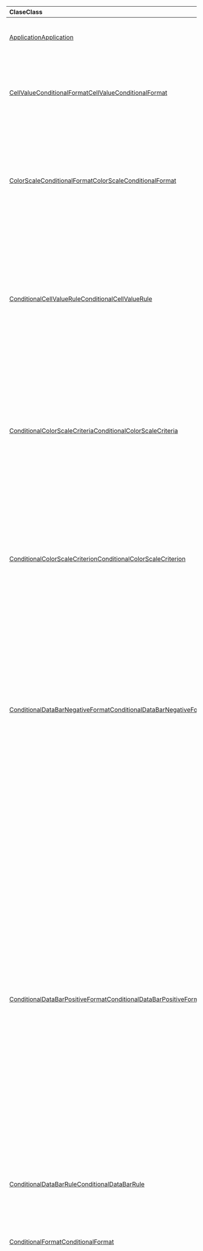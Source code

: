 | <span data-ttu-id="89bf1-101">Clase</span><span class="sxs-lookup"><span data-stu-id="89bf1-101">Class</span></span> | <span data-ttu-id="89bf1-102">Campos</span><span class="sxs-lookup"><span data-stu-id="89bf1-102">Fields</span></span> | <span data-ttu-id="89bf1-103">Descripción</span><span class="sxs-lookup"><span data-stu-id="89bf1-103">Description</span></span> |
|:---|:---|:---|
|[<span data-ttu-id="89bf1-104">Application</span><span class="sxs-lookup"><span data-stu-id="89bf1-104">Application</span></span>](/javascript/api/excel/excel.application)|[<span data-ttu-id="89bf1-105">suspendApiCalculationUntilNextSync()</span><span class="sxs-lookup"><span data-stu-id="89bf1-105">suspendApiCalculationUntilNextSync()</span></span>](/javascript/api/excel/excel.application#suspendapicalculationuntilnextsync--)|<span data-ttu-id="89bf1-106">Suspende el cálculo hasta que se `context.sync()` llame al siguiente.</span><span class="sxs-lookup"><span data-stu-id="89bf1-106">Suspends calculation until the next `context.sync()` is called.</span></span>|
|[<span data-ttu-id="89bf1-107">CellValueConditionalFormat</span><span class="sxs-lookup"><span data-stu-id="89bf1-107">CellValueConditionalFormat</span></span>](/javascript/api/excel/excel.cellvalueconditionalformat)|[<span data-ttu-id="89bf1-108">format</span><span class="sxs-lookup"><span data-stu-id="89bf1-108">format</span></span>](/javascript/api/excel/excel.cellvalueconditionalformat#format)|<span data-ttu-id="89bf1-109">Devuelve un objeto format, encapsulando la fuente de formatos condicionales, el relleno, los bordes y otras propiedades.</span><span class="sxs-lookup"><span data-stu-id="89bf1-109">Returns a format object, encapsulating the conditional formats font, fill, borders, and other properties.</span></span>|
||[<span data-ttu-id="89bf1-110">regla</span><span class="sxs-lookup"><span data-stu-id="89bf1-110">rule</span></span>](/javascript/api/excel/excel.cellvalueconditionalformat#rule)|<span data-ttu-id="89bf1-111">Especifica el objeto de regla en este formato condicional.</span><span class="sxs-lookup"><span data-stu-id="89bf1-111">Specifies the rule object on this conditional format.</span></span>|
|[<span data-ttu-id="89bf1-112">ColorScaleConditionalFormat</span><span class="sxs-lookup"><span data-stu-id="89bf1-112">ColorScaleConditionalFormat</span></span>](/javascript/api/excel/excel.colorscaleconditionalformat)|[<span data-ttu-id="89bf1-113">criteria</span><span class="sxs-lookup"><span data-stu-id="89bf1-113">criteria</span></span>](/javascript/api/excel/excel.colorscaleconditionalformat#criteria)|<span data-ttu-id="89bf1-114">Criterios de la escala de colores.</span><span class="sxs-lookup"><span data-stu-id="89bf1-114">The criteria of the color scale.</span></span>|
||[<span data-ttu-id="89bf1-115">threeColorScale</span><span class="sxs-lookup"><span data-stu-id="89bf1-115">threeColorScale</span></span>](/javascript/api/excel/excel.colorscaleconditionalformat#threecolorscale)|<span data-ttu-id="89bf1-116">Si `true` , la escala de color tendrá tres puntos (mínimo, punto medio, máximo), de lo contrario tendrá dos (mínimo, máximo).</span><span class="sxs-lookup"><span data-stu-id="89bf1-116">If `true`, the color scale will have three points (minimum, midpoint, maximum), otherwise it will have two (minimum, maximum).</span></span>|
|[<span data-ttu-id="89bf1-117">ConditionalCellValueRule</span><span class="sxs-lookup"><span data-stu-id="89bf1-117">ConditionalCellValueRule</span></span>](/javascript/api/excel/excel.conditionalcellvaluerule)|[<span data-ttu-id="89bf1-118">formula1</span><span class="sxs-lookup"><span data-stu-id="89bf1-118">formula1</span></span>](/javascript/api/excel/excel.conditionalcellvaluerule#formula1)|<span data-ttu-id="89bf1-119">La fórmula, si es necesario, en la que se va a evaluar la regla de formato condicional.</span><span class="sxs-lookup"><span data-stu-id="89bf1-119">The formula, if required, on which to evaluate the conditional format rule.</span></span>|
||[<span data-ttu-id="89bf1-120">formula2</span><span class="sxs-lookup"><span data-stu-id="89bf1-120">formula2</span></span>](/javascript/api/excel/excel.conditionalcellvaluerule#formula2)|<span data-ttu-id="89bf1-121">La fórmula, si es necesario, en la que se va a evaluar la regla de formato condicional.</span><span class="sxs-lookup"><span data-stu-id="89bf1-121">The formula, if required, on which to evaluate the conditional format rule.</span></span>|
||[<span data-ttu-id="89bf1-122">operator</span><span class="sxs-lookup"><span data-stu-id="89bf1-122">operator</span></span>](/javascript/api/excel/excel.conditionalcellvaluerule#operator)|<span data-ttu-id="89bf1-123">El operador del formato condicional del valor de celda.</span><span class="sxs-lookup"><span data-stu-id="89bf1-123">The operator of the cell value conditional format.</span></span>|
|[<span data-ttu-id="89bf1-124">ConditionalColorScaleCriteria</span><span class="sxs-lookup"><span data-stu-id="89bf1-124">ConditionalColorScaleCriteria</span></span>](/javascript/api/excel/excel.conditionalcolorscalecriteria)|[<span data-ttu-id="89bf1-125">maximum</span><span class="sxs-lookup"><span data-stu-id="89bf1-125">maximum</span></span>](/javascript/api/excel/excel.conditionalcolorscalecriteria#maximum)|<span data-ttu-id="89bf1-126">El punto máximo del criterio de escala de colores.</span><span class="sxs-lookup"><span data-stu-id="89bf1-126">The maximum point of the color scale criterion.</span></span>|
||[<span data-ttu-id="89bf1-127">punto medio</span><span class="sxs-lookup"><span data-stu-id="89bf1-127">midpoint</span></span>](/javascript/api/excel/excel.conditionalcolorscalecriteria#midpoint)|<span data-ttu-id="89bf1-128">El punto medio del criterio de escala de color, si la escala de color es una escala de 3 colores.</span><span class="sxs-lookup"><span data-stu-id="89bf1-128">The midpoint of the color scale criterion, if the color scale is a 3-color scale.</span></span>|
||[<span data-ttu-id="89bf1-129">minimum</span><span class="sxs-lookup"><span data-stu-id="89bf1-129">minimum</span></span>](/javascript/api/excel/excel.conditionalcolorscalecriteria#minimum)|<span data-ttu-id="89bf1-130">El punto mínimo del criterio de escala de colores.</span><span class="sxs-lookup"><span data-stu-id="89bf1-130">The minimum point of the color scale criterion.</span></span>|
|[<span data-ttu-id="89bf1-131">ConditionalColorScaleCriterion</span><span class="sxs-lookup"><span data-stu-id="89bf1-131">ConditionalColorScaleCriterion</span></span>](/javascript/api/excel/excel.conditionalcolorscalecriterion)|[<span data-ttu-id="89bf1-132">color</span><span class="sxs-lookup"><span data-stu-id="89bf1-132">color</span></span>](/javascript/api/excel/excel.conditionalcolorscalecriterion#color)|<span data-ttu-id="89bf1-133">Representación del código de color HTML del color de escala de color (por ejemplo, #FF0000 representa El rojo).</span><span class="sxs-lookup"><span data-stu-id="89bf1-133">HTML color code representation of the color scale color (e.g., #FF0000 represents Red).</span></span>|
||[<span data-ttu-id="89bf1-134">formula</span><span class="sxs-lookup"><span data-stu-id="89bf1-134">formula</span></span>](/javascript/api/excel/excel.conditionalcolorscalecriterion#formula)|<span data-ttu-id="89bf1-135">Un número, una fórmula o `null` (si `type` es `lowestValue` ).</span><span class="sxs-lookup"><span data-stu-id="89bf1-135">A number, a formula, or `null` (if `type` is `lowestValue`).</span></span>|
||[<span data-ttu-id="89bf1-136">type</span><span class="sxs-lookup"><span data-stu-id="89bf1-136">type</span></span>](/javascript/api/excel/excel.conditionalcolorscalecriterion#type)|<span data-ttu-id="89bf1-137">En qué debe basarse la fórmula condicional de criterio.</span><span class="sxs-lookup"><span data-stu-id="89bf1-137">What the criterion conditional formula should be based on.</span></span>|
|[<span data-ttu-id="89bf1-138">ConditionalDataBarNegativeFormat</span><span class="sxs-lookup"><span data-stu-id="89bf1-138">ConditionalDataBarNegativeFormat</span></span>](/javascript/api/excel/excel.conditionaldatabarnegativeformat)|[<span data-ttu-id="89bf1-139">borderColor</span><span class="sxs-lookup"><span data-stu-id="89bf1-139">borderColor</span></span>](/javascript/api/excel/excel.conditionaldatabarnegativeformat#bordercolor)|<span data-ttu-id="89bf1-140">Código de color HTML que representa el color de la línea de borde, con el formato #RRGGBB (por ejemplo, "FFA500") o como un color HTML con nombre (por ejemplo, "naranja").</span><span class="sxs-lookup"><span data-stu-id="89bf1-140">HTML color code representing the color of the border line, in the form #RRGGBB (e.g., "FFA500") or as a named HTML color (e.g., "orange").</span></span>|
||[<span data-ttu-id="89bf1-141">fillColor</span><span class="sxs-lookup"><span data-stu-id="89bf1-141">fillColor</span></span>](/javascript/api/excel/excel.conditionaldatabarnegativeformat#fillcolor)|<span data-ttu-id="89bf1-142">Código de color HTML que representa el color de relleno, con el formato #RRGGBB (por ejemplo, "FFA500") o como un color HTML con nombre (por ejemplo, "naranja").</span><span class="sxs-lookup"><span data-stu-id="89bf1-142">HTML color code representing the fill color, in the form #RRGGBB (e.g., "FFA500") or as a named HTML color (e.g., "orange").</span></span>|
||[<span data-ttu-id="89bf1-143">matchPositiveBorderColor</span><span class="sxs-lookup"><span data-stu-id="89bf1-143">matchPositiveBorderColor</span></span>](/javascript/api/excel/excel.conditionaldatabarnegativeformat#matchpositivebordercolor)|<span data-ttu-id="89bf1-144">Especifica si la barra de datos negativa tiene el mismo color de borde que la barra de datos positiva.</span><span class="sxs-lookup"><span data-stu-id="89bf1-144">Specifies if the negative data bar has the same border color as the positive data bar.</span></span>|
||[<span data-ttu-id="89bf1-145">matchPositiveFillColor</span><span class="sxs-lookup"><span data-stu-id="89bf1-145">matchPositiveFillColor</span></span>](/javascript/api/excel/excel.conditionaldatabarnegativeformat#matchpositivefillcolor)|<span data-ttu-id="89bf1-146">Especifica si la barra de datos negativa tiene el mismo color de relleno que la barra de datos positivo.</span><span class="sxs-lookup"><span data-stu-id="89bf1-146">Specifies if the negative data bar has the same fill color as the positive data bar.</span></span>|
|[<span data-ttu-id="89bf1-147">ConditionalDataBarPositiveFormat</span><span class="sxs-lookup"><span data-stu-id="89bf1-147">ConditionalDataBarPositiveFormat</span></span>](/javascript/api/excel/excel.conditionaldatabarpositiveformat)|[<span data-ttu-id="89bf1-148">borderColor</span><span class="sxs-lookup"><span data-stu-id="89bf1-148">borderColor</span></span>](/javascript/api/excel/excel.conditionaldatabarpositiveformat#bordercolor)|<span data-ttu-id="89bf1-149">Código de color HTML que representa el color de la línea de borde, con el formato #RRGGBB (por ejemplo, "FFA500") o como un color HTML con nombre (por ejemplo, "naranja").</span><span class="sxs-lookup"><span data-stu-id="89bf1-149">HTML color code representing the color of the border line, in the form #RRGGBB (e.g., "FFA500") or as a named HTML color (e.g., "orange").</span></span>|
||[<span data-ttu-id="89bf1-150">fillColor</span><span class="sxs-lookup"><span data-stu-id="89bf1-150">fillColor</span></span>](/javascript/api/excel/excel.conditionaldatabarpositiveformat#fillcolor)|<span data-ttu-id="89bf1-151">Código de color HTML que representa el color de relleno, con el formato #RRGGBB (por ejemplo, "FFA500") o como un color HTML con nombre (por ejemplo, "naranja").</span><span class="sxs-lookup"><span data-stu-id="89bf1-151">HTML color code representing the fill color, in the form #RRGGBB (e.g., "FFA500") or as a named HTML color (e.g., "orange").</span></span>|
||[<span data-ttu-id="89bf1-152">gradientFill</span><span class="sxs-lookup"><span data-stu-id="89bf1-152">gradientFill</span></span>](/javascript/api/excel/excel.conditionaldatabarpositiveformat#gradientfill)|<span data-ttu-id="89bf1-153">Especifica si la barra de datos tiene un degradado.</span><span class="sxs-lookup"><span data-stu-id="89bf1-153">Specifies if the data bar has a gradient.</span></span>|
|[<span data-ttu-id="89bf1-154">ConditionalDataBarRule</span><span class="sxs-lookup"><span data-stu-id="89bf1-154">ConditionalDataBarRule</span></span>](/javascript/api/excel/excel.conditionaldatabarrule)|[<span data-ttu-id="89bf1-155">formula</span><span class="sxs-lookup"><span data-stu-id="89bf1-155">formula</span></span>](/javascript/api/excel/excel.conditionaldatabarrule#formula)|<span data-ttu-id="89bf1-156">La fórmula, si es necesario, en la que se debe evaluar la regla de barra de datos.</span><span class="sxs-lookup"><span data-stu-id="89bf1-156">The formula, if required, on which to evaluate the data bar rule.</span></span>|
||[<span data-ttu-id="89bf1-157">type</span><span class="sxs-lookup"><span data-stu-id="89bf1-157">type</span></span>](/javascript/api/excel/excel.conditionaldatabarrule#type)|<span data-ttu-id="89bf1-158">Tipo de regla para la barra de datos.</span><span class="sxs-lookup"><span data-stu-id="89bf1-158">The type of rule for the data bar.</span></span>|
|[<span data-ttu-id="89bf1-159">ConditionalFormat</span><span class="sxs-lookup"><span data-stu-id="89bf1-159">ConditionalFormat</span></span>](/javascript/api/excel/excel.conditionalformat)|[<span data-ttu-id="89bf1-160">delete()</span><span class="sxs-lookup"><span data-stu-id="89bf1-160">delete()</span></span>](/javascript/api/excel/excel.conditionalformat#delete--)|<span data-ttu-id="89bf1-161">Elimina este formato condicional.</span><span class="sxs-lookup"><span data-stu-id="89bf1-161">Deletes this conditional format.</span></span>|
||[<span data-ttu-id="89bf1-162">getRange()</span><span class="sxs-lookup"><span data-stu-id="89bf1-162">getRange()</span></span>](/javascript/api/excel/excel.conditionalformat#getrange--)|<span data-ttu-id="89bf1-163">Devuelve el intervalo en el que se aplica el formato condicional.</span><span class="sxs-lookup"><span data-stu-id="89bf1-163">Returns the range the conditonal format is applied to.</span></span>|
||[<span data-ttu-id="89bf1-164">getRangeOrNullObject()</span><span class="sxs-lookup"><span data-stu-id="89bf1-164">getRangeOrNullObject()</span></span>](/javascript/api/excel/excel.conditionalformat#getrangeornullobject--)|<span data-ttu-id="89bf1-165">Devuelve el intervalo al que se aplica el formato conditonal.</span><span class="sxs-lookup"><span data-stu-id="89bf1-165">Returns the range to which the conditonal format is applied.</span></span>|
||[<span data-ttu-id="89bf1-166">prioridad</span><span class="sxs-lookup"><span data-stu-id="89bf1-166">priority</span></span>](/javascript/api/excel/excel.conditionalformat#priority)|<span data-ttu-id="89bf1-167">La prioridad (o índice) de la colección de formato condicional en la que existe actualmente este formato condicional.</span><span class="sxs-lookup"><span data-stu-id="89bf1-167">The priority (or index) within the conditional format collection that this conditional format currently exists in.</span></span>|
||[<span data-ttu-id="89bf1-168">cellValue</span><span class="sxs-lookup"><span data-stu-id="89bf1-168">cellValue</span></span>](/javascript/api/excel/excel.conditionalformat#cellvalue)|<span data-ttu-id="89bf1-169">Devuelve las propiedades del formato condicional del valor de celda si el formato condicional actual es un `CellValue` tipo.</span><span class="sxs-lookup"><span data-stu-id="89bf1-169">Returns the cell value conditional format properties if the current conditional format is a `CellValue` type.</span></span>|
||[<span data-ttu-id="89bf1-170">cellValueOrNullObject</span><span class="sxs-lookup"><span data-stu-id="89bf1-170">cellValueOrNullObject</span></span>](/javascript/api/excel/excel.conditionalformat#cellvalueornullobject)|<span data-ttu-id="89bf1-171">Devuelve las propiedades del formato condicional del valor de celda si el formato condicional actual es un `CellValue` tipo.</span><span class="sxs-lookup"><span data-stu-id="89bf1-171">Returns the cell value conditional format properties if the current conditional format is a `CellValue` type.</span></span>|
||[<span data-ttu-id="89bf1-172">colorScale</span><span class="sxs-lookup"><span data-stu-id="89bf1-172">colorScale</span></span>](/javascript/api/excel/excel.conditionalformat#colorscale)|<span data-ttu-id="89bf1-173">Devuelve las propiedades del formato condicional de escala de color si el formato condicional actual es un `ColorScale` tipo.</span><span class="sxs-lookup"><span data-stu-id="89bf1-173">Returns the color scale conditional format properties if the current conditional format is a `ColorScale` type.</span></span>|
||[<span data-ttu-id="89bf1-174">colorScaleOrNullObject</span><span class="sxs-lookup"><span data-stu-id="89bf1-174">colorScaleOrNullObject</span></span>](/javascript/api/excel/excel.conditionalformat#colorscaleornullobject)|<span data-ttu-id="89bf1-175">Devuelve las propiedades del formato condicional de escala de color si el formato condicional actual es un `ColorScale` tipo.</span><span class="sxs-lookup"><span data-stu-id="89bf1-175">Returns the color scale conditional format properties if the current conditional format is a `ColorScale` type.</span></span>|
||[<span data-ttu-id="89bf1-176">personalizado</span><span class="sxs-lookup"><span data-stu-id="89bf1-176">custom</span></span>](/javascript/api/excel/excel.conditionalformat#custom)|<span data-ttu-id="89bf1-177">Devuelve las propiedades de formato condicional personalizado si el formato condicional actual es un tipo personalizado.</span><span class="sxs-lookup"><span data-stu-id="89bf1-177">Returns the custom conditional format properties if the current conditional format is a custom type.</span></span>|
||[<span data-ttu-id="89bf1-178">customOrNullObject</span><span class="sxs-lookup"><span data-stu-id="89bf1-178">customOrNullObject</span></span>](/javascript/api/excel/excel.conditionalformat#customornullobject)|<span data-ttu-id="89bf1-179">Devuelve las propiedades de formato condicional personalizado si el formato condicional actual es un tipo personalizado.</span><span class="sxs-lookup"><span data-stu-id="89bf1-179">Returns the custom conditional format properties if the current conditional format is a custom type.</span></span>|
||[<span data-ttu-id="89bf1-180">dataBar</span><span class="sxs-lookup"><span data-stu-id="89bf1-180">dataBar</span></span>](/javascript/api/excel/excel.conditionalformat#databar)|<span data-ttu-id="89bf1-181">Devuelve las propiedades de la barra de datos si el formato condicional actual es una barra de datos.</span><span class="sxs-lookup"><span data-stu-id="89bf1-181">Returns the data bar properties if the current conditional format is a data bar.</span></span>|
||[<span data-ttu-id="89bf1-182">dataBarOrNullObject</span><span class="sxs-lookup"><span data-stu-id="89bf1-182">dataBarOrNullObject</span></span>](/javascript/api/excel/excel.conditionalformat#databarornullobject)|<span data-ttu-id="89bf1-183">Devuelve las propiedades de la barra de datos si el formato condicional actual es una barra de datos.</span><span class="sxs-lookup"><span data-stu-id="89bf1-183">Returns the data bar properties if the current conditional format is a data bar.</span></span>|
||[<span data-ttu-id="89bf1-184">iconSet</span><span class="sxs-lookup"><span data-stu-id="89bf1-184">iconSet</span></span>](/javascript/api/excel/excel.conditionalformat#iconset)|<span data-ttu-id="89bf1-185">Devuelve las propiedades del formato condicional establecido por el icono si el formato condicional actual es un `IconSet` tipo.</span><span class="sxs-lookup"><span data-stu-id="89bf1-185">Returns the icon set conditional format properties if the current conditional format is an `IconSet` type.</span></span>|
||[<span data-ttu-id="89bf1-186">iconSetOrNullObject</span><span class="sxs-lookup"><span data-stu-id="89bf1-186">iconSetOrNullObject</span></span>](/javascript/api/excel/excel.conditionalformat#iconsetornullobject)|<span data-ttu-id="89bf1-187">Devuelve las propiedades del formato condicional establecido por el icono si el formato condicional actual es un `IconSet` tipo.</span><span class="sxs-lookup"><span data-stu-id="89bf1-187">Returns the icon set conditional format properties if the current conditional format is an `IconSet` type.</span></span>|
||[<span data-ttu-id="89bf1-188">id</span><span class="sxs-lookup"><span data-stu-id="89bf1-188">id</span></span>](/javascript/api/excel/excel.conditionalformat#id)|<span data-ttu-id="89bf1-189">La prioridad del formato condicional en el archivo `ConditionalFormatCollection` .</span><span class="sxs-lookup"><span data-stu-id="89bf1-189">The priority of the conditional format in the current `ConditionalFormatCollection`.</span></span>|
||[<span data-ttu-id="89bf1-190">preset</span><span class="sxs-lookup"><span data-stu-id="89bf1-190">preset</span></span>](/javascript/api/excel/excel.conditionalformat#preset)|<span data-ttu-id="89bf1-191">Devuelve el formato condicional de criterios preestablecidos.</span><span class="sxs-lookup"><span data-stu-id="89bf1-191">Returns the preset criteria conditional format.</span></span>|
||[<span data-ttu-id="89bf1-192">presetOrNullObject</span><span class="sxs-lookup"><span data-stu-id="89bf1-192">presetOrNullObject</span></span>](/javascript/api/excel/excel.conditionalformat#presetornullobject)|<span data-ttu-id="89bf1-193">Devuelve el formato condicional de criterios preestablecidos.</span><span class="sxs-lookup"><span data-stu-id="89bf1-193">Returns the preset criteria conditional format.</span></span>|
||[<span data-ttu-id="89bf1-194">textComparison</span><span class="sxs-lookup"><span data-stu-id="89bf1-194">textComparison</span></span>](/javascript/api/excel/excel.conditionalformat#textcomparison)|<span data-ttu-id="89bf1-195">Devuelve las propiedades del formato condicional de texto específico si el formato condicional actual es un tipo de texto.</span><span class="sxs-lookup"><span data-stu-id="89bf1-195">Returns the specific text conditional format properties if the current conditional format is a text type.</span></span>|
||[<span data-ttu-id="89bf1-196">textComparisonOrNullObject</span><span class="sxs-lookup"><span data-stu-id="89bf1-196">textComparisonOrNullObject</span></span>](/javascript/api/excel/excel.conditionalformat#textcomparisonornullobject)|<span data-ttu-id="89bf1-197">Devuelve las propiedades del formato condicional de texto específico si el formato condicional actual es un tipo de texto.</span><span class="sxs-lookup"><span data-stu-id="89bf1-197">Returns the specific text conditional format properties if the current conditional format is a text type.</span></span>|
||[<span data-ttu-id="89bf1-198">topBottom</span><span class="sxs-lookup"><span data-stu-id="89bf1-198">topBottom</span></span>](/javascript/api/excel/excel.conditionalformat#topbottom)|<span data-ttu-id="89bf1-199">Devuelve las propiedades del formato condicional superior/inferior si el formato condicional actual es un `TopBottom` tipo.</span><span class="sxs-lookup"><span data-stu-id="89bf1-199">Returns the top/bottom conditional format properties if the current conditional format is a `TopBottom` type.</span></span>|
||[<span data-ttu-id="89bf1-200">topBottomOrNullObject</span><span class="sxs-lookup"><span data-stu-id="89bf1-200">topBottomOrNullObject</span></span>](/javascript/api/excel/excel.conditionalformat#topbottomornullobject)|<span data-ttu-id="89bf1-201">Devuelve las propiedades del formato condicional superior/inferior si el formato condicional actual es un `TopBottom` tipo.</span><span class="sxs-lookup"><span data-stu-id="89bf1-201">Returns the top/bottom conditional format properties if the current conditional format is a `TopBottom` type.</span></span>|
||[<span data-ttu-id="89bf1-202">type</span><span class="sxs-lookup"><span data-stu-id="89bf1-202">type</span></span>](/javascript/api/excel/excel.conditionalformat#type)|<span data-ttu-id="89bf1-203">Un tipo de formato condicional.</span><span class="sxs-lookup"><span data-stu-id="89bf1-203">A type of conditional format.</span></span>|
||[<span data-ttu-id="89bf1-204">stopIfTrue</span><span class="sxs-lookup"><span data-stu-id="89bf1-204">stopIfTrue</span></span>](/javascript/api/excel/excel.conditionalformat#stopiftrue)|<span data-ttu-id="89bf1-205">Si se cumplen las condiciones de este formato condicional, los formatos de menor prioridad no surtirán efecto en esa celda.</span><span class="sxs-lookup"><span data-stu-id="89bf1-205">If the conditions of this conditional format are met, no lower-priority formats shall take effect on that cell.</span></span>|
|[<span data-ttu-id="89bf1-206">ConditionalFormatCollection</span><span class="sxs-lookup"><span data-stu-id="89bf1-206">ConditionalFormatCollection</span></span>](/javascript/api/excel/excel.conditionalformatcollection)|[<span data-ttu-id="89bf1-207">add(type: Excel.ConditionalFormatType)</span><span class="sxs-lookup"><span data-stu-id="89bf1-207">add(type: Excel.ConditionalFormatType)</span></span>](/javascript/api/excel/excel.conditionalformatcollection#add-type-)|<span data-ttu-id="89bf1-208">Agrega un nuevo formato condicional a la colección con la prioridad primera o superior.</span><span class="sxs-lookup"><span data-stu-id="89bf1-208">Adds a new conditional format to the collection at the first/top priority.</span></span>|
||[<span data-ttu-id="89bf1-209">clearAll()</span><span class="sxs-lookup"><span data-stu-id="89bf1-209">clearAll()</span></span>](/javascript/api/excel/excel.conditionalformatcollection#clearall--)|<span data-ttu-id="89bf1-210">Borra todos los formatos condicionales activos en el intervalo actual especificado.</span><span class="sxs-lookup"><span data-stu-id="89bf1-210">Clears all conditional formats active on the current specified range.</span></span>|
||[<span data-ttu-id="89bf1-211">getCount()</span><span class="sxs-lookup"><span data-stu-id="89bf1-211">getCount()</span></span>](/javascript/api/excel/excel.conditionalformatcollection#getcount--)|<span data-ttu-id="89bf1-212">Devuelve el número de formatos condicionales del libro.</span><span class="sxs-lookup"><span data-stu-id="89bf1-212">Returns the number of conditional formats in the workbook.</span></span>|
||[<span data-ttu-id="89bf1-213">getItem(id: string)</span><span class="sxs-lookup"><span data-stu-id="89bf1-213">getItem(id: string)</span></span>](/javascript/api/excel/excel.conditionalformatcollection#getitem-id-)|<span data-ttu-id="89bf1-214">Devuelve un formato condicional para el identificador especificado.</span><span class="sxs-lookup"><span data-stu-id="89bf1-214">Returns a conditional format for the given ID.</span></span>|
||[<span data-ttu-id="89bf1-215">getItemAt(index: number)</span><span class="sxs-lookup"><span data-stu-id="89bf1-215">getItemAt(index: number)</span></span>](/javascript/api/excel/excel.conditionalformatcollection#getitemat-index-)|<span data-ttu-id="89bf1-216">Devuelve un formato condicional en el índice especificado.</span><span class="sxs-lookup"><span data-stu-id="89bf1-216">Returns a conditional format at the given index.</span></span>|
||[<span data-ttu-id="89bf1-217">items</span><span class="sxs-lookup"><span data-stu-id="89bf1-217">items</span></span>](/javascript/api/excel/excel.conditionalformatcollection#items)|<span data-ttu-id="89bf1-218">Obtiene los elementos secundarios cargados en esta colección.</span><span class="sxs-lookup"><span data-stu-id="89bf1-218">Gets the loaded child items in this collection.</span></span>|
|[<span data-ttu-id="89bf1-219">ConditionalFormatRule</span><span class="sxs-lookup"><span data-stu-id="89bf1-219">ConditionalFormatRule</span></span>](/javascript/api/excel/excel.conditionalformatrule)|[<span data-ttu-id="89bf1-220">formula</span><span class="sxs-lookup"><span data-stu-id="89bf1-220">formula</span></span>](/javascript/api/excel/excel.conditionalformatrule#formula)|<span data-ttu-id="89bf1-221">La fórmula, si es necesario, en la que se va a evaluar la regla de formato condicional.</span><span class="sxs-lookup"><span data-stu-id="89bf1-221">The formula, if required, on which to evaluate the conditional format rule.</span></span>|
||[<span data-ttu-id="89bf1-222">formulaLocal</span><span class="sxs-lookup"><span data-stu-id="89bf1-222">formulaLocal</span></span>](/javascript/api/excel/excel.conditionalformatrule#formulalocal)|<span data-ttu-id="89bf1-223">La fórmula, si es necesario, en la que se va a evaluar la regla de formato condicional en el idioma del usuario.</span><span class="sxs-lookup"><span data-stu-id="89bf1-223">The formula, if required, on which to evaluate the conditional format rule in the user's language.</span></span>|
||[<span data-ttu-id="89bf1-224">formulaR1C1</span><span class="sxs-lookup"><span data-stu-id="89bf1-224">formulaR1C1</span></span>](/javascript/api/excel/excel.conditionalformatrule#formular1c1)|<span data-ttu-id="89bf1-225">La fórmula, si es necesario, en la que se evalúa la regla de formato condicional en la notación de estilo R1C1.</span><span class="sxs-lookup"><span data-stu-id="89bf1-225">The formula, if required, on which to evaluate the conditional format rule in R1C1-style notation.</span></span>|
|[<span data-ttu-id="89bf1-226">ConditionalIconCriterion</span><span class="sxs-lookup"><span data-stu-id="89bf1-226">ConditionalIconCriterion</span></span>](/javascript/api/excel/excel.conditionaliconcriterion)|[<span data-ttu-id="89bf1-227">customIcon</span><span class="sxs-lookup"><span data-stu-id="89bf1-227">customIcon</span></span>](/javascript/api/excel/excel.conditionaliconcriterion#customicon)|<span data-ttu-id="89bf1-228">Se devolverá el icono personalizado para el criterio actual, si es diferente del conjunto de iconos `null` predeterminado.</span><span class="sxs-lookup"><span data-stu-id="89bf1-228">The custom icon for the current criterion, if different from the default icon set, else `null` will be returned.</span></span>|
||[<span data-ttu-id="89bf1-229">formula</span><span class="sxs-lookup"><span data-stu-id="89bf1-229">formula</span></span>](/javascript/api/excel/excel.conditionaliconcriterion#formula)|<span data-ttu-id="89bf1-230">Número o fórmula en función del tipo.</span><span class="sxs-lookup"><span data-stu-id="89bf1-230">A number or a formula depending on the type.</span></span>|
||[<span data-ttu-id="89bf1-231">operator</span><span class="sxs-lookup"><span data-stu-id="89bf1-231">operator</span></span>](/javascript/api/excel/excel.conditionaliconcriterion#operator)|<span data-ttu-id="89bf1-232">`greaterThan` o `greaterThanOrEqual` para cada uno de los tipos de regla para el formato condicional de icono.</span><span class="sxs-lookup"><span data-stu-id="89bf1-232">`greaterThan` or `greaterThanOrEqual` for each of the rule types for the icon conditional format.</span></span>|
||[<span data-ttu-id="89bf1-233">type</span><span class="sxs-lookup"><span data-stu-id="89bf1-233">type</span></span>](/javascript/api/excel/excel.conditionaliconcriterion#type)|<span data-ttu-id="89bf1-234">Elemento en el que se debe basar la fórmula condicional de icono.</span><span class="sxs-lookup"><span data-stu-id="89bf1-234">What the icon conditional formula should be based on.</span></span>|
|[<span data-ttu-id="89bf1-235">ConditionalPresetCriteriaRule</span><span class="sxs-lookup"><span data-stu-id="89bf1-235">ConditionalPresetCriteriaRule</span></span>](/javascript/api/excel/excel.conditionalpresetcriteriarule)|[<span data-ttu-id="89bf1-236">criterio</span><span class="sxs-lookup"><span data-stu-id="89bf1-236">criterion</span></span>](/javascript/api/excel/excel.conditionalpresetcriteriarule#criterion)|<span data-ttu-id="89bf1-237">Criterio del formato condicional.</span><span class="sxs-lookup"><span data-stu-id="89bf1-237">The criterion of the conditional format.</span></span>|
|[<span data-ttu-id="89bf1-238">ConditionalRangeBorder</span><span class="sxs-lookup"><span data-stu-id="89bf1-238">ConditionalRangeBorder</span></span>](/javascript/api/excel/excel.conditionalrangeborder)|[<span data-ttu-id="89bf1-239">color</span><span class="sxs-lookup"><span data-stu-id="89bf1-239">color</span></span>](/javascript/api/excel/excel.conditionalrangeborder#color)|<span data-ttu-id="89bf1-240">Código de color HTML que representa el color de la línea de borde, con el formato #RRGGBB (por ejemplo, "FFA500") o como un color HTML con nombre (por ejemplo, "naranja").</span><span class="sxs-lookup"><span data-stu-id="89bf1-240">HTML color code representing the color of the border line, in the form #RRGGBB (e.g., "FFA500") or as a named HTML color (e.g., "orange").</span></span>|
||[<span data-ttu-id="89bf1-241">sideIndex</span><span class="sxs-lookup"><span data-stu-id="89bf1-241">sideIndex</span></span>](/javascript/api/excel/excel.conditionalrangeborder#sideindex)|<span data-ttu-id="89bf1-242">Valor constante que indica el lado específico del borde.</span><span class="sxs-lookup"><span data-stu-id="89bf1-242">Constant value that indicates the specific side of the border.</span></span>|
||[<span data-ttu-id="89bf1-243">estilo</span><span class="sxs-lookup"><span data-stu-id="89bf1-243">style</span></span>](/javascript/api/excel/excel.conditionalrangeborder#style)|<span data-ttu-id="89bf1-244">Una de las constantes de estilo de línea que especifica el estilo de línea del borde.</span><span class="sxs-lookup"><span data-stu-id="89bf1-244">One of the constants of line style specifying the line style for the border.</span></span>|
|[<span data-ttu-id="89bf1-245">ConditionalRangeBorderCollection</span><span class="sxs-lookup"><span data-stu-id="89bf1-245">ConditionalRangeBorderCollection</span></span>](/javascript/api/excel/excel.conditionalrangebordercollection)|[<span data-ttu-id="89bf1-246">getItem(index: Excel.ConditionalRangeBorderIndex)</span><span class="sxs-lookup"><span data-stu-id="89bf1-246">getItem(index: Excel.ConditionalRangeBorderIndex)</span></span>](/javascript/api/excel/excel.conditionalrangebordercollection#getitem-index-)|<span data-ttu-id="89bf1-247">Obtiene un objeto de borde mediante su nombre.</span><span class="sxs-lookup"><span data-stu-id="89bf1-247">Gets a border object using its name.</span></span>|
||[<span data-ttu-id="89bf1-248">getItemAt(index: number)</span><span class="sxs-lookup"><span data-stu-id="89bf1-248">getItemAt(index: number)</span></span>](/javascript/api/excel/excel.conditionalrangebordercollection#getitemat-index-)|<span data-ttu-id="89bf1-249">Obtiene un objeto de borde mediante su índice.</span><span class="sxs-lookup"><span data-stu-id="89bf1-249">Gets a border object using its index.</span></span>|
||[<span data-ttu-id="89bf1-250">bottom</span><span class="sxs-lookup"><span data-stu-id="89bf1-250">bottom</span></span>](/javascript/api/excel/excel.conditionalrangebordercollection#bottom)|<span data-ttu-id="89bf1-251">Obtiene el borde inferior.</span><span class="sxs-lookup"><span data-stu-id="89bf1-251">Gets the bottom border.</span></span>|
||[<span data-ttu-id="89bf1-252">count</span><span class="sxs-lookup"><span data-stu-id="89bf1-252">count</span></span>](/javascript/api/excel/excel.conditionalrangebordercollection#count)|<span data-ttu-id="89bf1-253">Número de objetos de borde de la colección.</span><span class="sxs-lookup"><span data-stu-id="89bf1-253">Number of border objects in the collection.</span></span>|
||[<span data-ttu-id="89bf1-254">items</span><span class="sxs-lookup"><span data-stu-id="89bf1-254">items</span></span>](/javascript/api/excel/excel.conditionalrangebordercollection#items)|<span data-ttu-id="89bf1-255">Obtiene los elementos secundarios cargados en esta colección.</span><span class="sxs-lookup"><span data-stu-id="89bf1-255">Gets the loaded child items in this collection.</span></span>|
||[<span data-ttu-id="89bf1-256">left</span><span class="sxs-lookup"><span data-stu-id="89bf1-256">left</span></span>](/javascript/api/excel/excel.conditionalrangebordercollection#left)|<span data-ttu-id="89bf1-257">Obtiene el borde izquierdo.</span><span class="sxs-lookup"><span data-stu-id="89bf1-257">Gets the left border.</span></span>|
||[<span data-ttu-id="89bf1-258">right</span><span class="sxs-lookup"><span data-stu-id="89bf1-258">right</span></span>](/javascript/api/excel/excel.conditionalrangebordercollection#right)|<span data-ttu-id="89bf1-259">Obtiene el borde derecho.</span><span class="sxs-lookup"><span data-stu-id="89bf1-259">Gets the right border.</span></span>|
||[<span data-ttu-id="89bf1-260">top</span><span class="sxs-lookup"><span data-stu-id="89bf1-260">top</span></span>](/javascript/api/excel/excel.conditionalrangebordercollection#top)|<span data-ttu-id="89bf1-261">Obtiene el borde superior.</span><span class="sxs-lookup"><span data-stu-id="89bf1-261">Gets the top border.</span></span>|
|[<span data-ttu-id="89bf1-262">ConditionalRangeFill</span><span class="sxs-lookup"><span data-stu-id="89bf1-262">ConditionalRangeFill</span></span>](/javascript/api/excel/excel.conditionalrangefill)|[<span data-ttu-id="89bf1-263">clear()</span><span class="sxs-lookup"><span data-stu-id="89bf1-263">clear()</span></span>](/javascript/api/excel/excel.conditionalrangefill#clear--)|<span data-ttu-id="89bf1-264">Restablece el relleno.</span><span class="sxs-lookup"><span data-stu-id="89bf1-264">Resets the fill.</span></span>|
||[<span data-ttu-id="89bf1-265">color</span><span class="sxs-lookup"><span data-stu-id="89bf1-265">color</span></span>](/javascript/api/excel/excel.conditionalrangefill#color)|<span data-ttu-id="89bf1-266">Código de color HTML que representa el color del relleno, con el formato #RRGGBB (por ejemplo, "FFA500") o como un color HTML con nombre (por ejemplo, "naranja").</span><span class="sxs-lookup"><span data-stu-id="89bf1-266">HTML color code representing the color of the fill, in the form #RRGGBB (e.g., "FFA500") or as a named HTML color (e.g., "orange").</span></span>|
|[<span data-ttu-id="89bf1-267">ConditionalRangeFont</span><span class="sxs-lookup"><span data-stu-id="89bf1-267">ConditionalRangeFont</span></span>](/javascript/api/excel/excel.conditionalrangefont)|[<span data-ttu-id="89bf1-268">bold</span><span class="sxs-lookup"><span data-stu-id="89bf1-268">bold</span></span>](/javascript/api/excel/excel.conditionalrangefont#bold)|<span data-ttu-id="89bf1-269">Especifica si la fuente está en negrita.</span><span class="sxs-lookup"><span data-stu-id="89bf1-269">Specifies if the font is bold.</span></span>|
||[<span data-ttu-id="89bf1-270">clear()</span><span class="sxs-lookup"><span data-stu-id="89bf1-270">clear()</span></span>](/javascript/api/excel/excel.conditionalrangefont#clear--)|<span data-ttu-id="89bf1-271">Restablece los formatos de fuente.</span><span class="sxs-lookup"><span data-stu-id="89bf1-271">Resets the font formats.</span></span>|
||[<span data-ttu-id="89bf1-272">color</span><span class="sxs-lookup"><span data-stu-id="89bf1-272">color</span></span>](/javascript/api/excel/excel.conditionalrangefont#color)|<span data-ttu-id="89bf1-273">Representación del código de color HTML del color del texto (por ejemplo, #FF0000 representa El rojo).</span><span class="sxs-lookup"><span data-stu-id="89bf1-273">HTML color code representation of the text color (e.g., #FF0000 represents Red).</span></span>|
||[<span data-ttu-id="89bf1-274">italic</span><span class="sxs-lookup"><span data-stu-id="89bf1-274">italic</span></span>](/javascript/api/excel/excel.conditionalrangefont#italic)|<span data-ttu-id="89bf1-275">Especifica si la fuente está en cursiva.</span><span class="sxs-lookup"><span data-stu-id="89bf1-275">Specifies if the font is italic.</span></span>|
||[<span data-ttu-id="89bf1-276">strikethrough</span><span class="sxs-lookup"><span data-stu-id="89bf1-276">strikethrough</span></span>](/javascript/api/excel/excel.conditionalrangefont#strikethrough)|<span data-ttu-id="89bf1-277">Especifica el estado de tachado de la fuente.</span><span class="sxs-lookup"><span data-stu-id="89bf1-277">Specifies the strikethrough status of the font.</span></span>|
||[<span data-ttu-id="89bf1-278">underline</span><span class="sxs-lookup"><span data-stu-id="89bf1-278">underline</span></span>](/javascript/api/excel/excel.conditionalrangefont#underline)|<span data-ttu-id="89bf1-279">Tipo de subrayado aplicado a la fuente.</span><span class="sxs-lookup"><span data-stu-id="89bf1-279">The type of underline applied to the font.</span></span>|
|[<span data-ttu-id="89bf1-280">ConditionalRangeFormat</span><span class="sxs-lookup"><span data-stu-id="89bf1-280">ConditionalRangeFormat</span></span>](/javascript/api/excel/excel.conditionalrangeformat)|[<span data-ttu-id="89bf1-281">numberFormat</span><span class="sxs-lookup"><span data-stu-id="89bf1-281">numberFormat</span></span>](/javascript/api/excel/excel.conditionalrangeformat#numberformat)|<span data-ttu-id="89bf1-282">Representa el código de formato de número de Excel para el intervalo especificado.</span><span class="sxs-lookup"><span data-stu-id="89bf1-282">Represents Excel's number format code for the given range.</span></span>|
||[<span data-ttu-id="89bf1-283">borders</span><span class="sxs-lookup"><span data-stu-id="89bf1-283">borders</span></span>](/javascript/api/excel/excel.conditionalrangeformat#borders)|<span data-ttu-id="89bf1-284">Colección de objetos de borde que se aplican al intervalo de formato condicional general.</span><span class="sxs-lookup"><span data-stu-id="89bf1-284">Collection of border objects that apply to the overall conditional format range.</span></span>|
||[<span data-ttu-id="89bf1-285">fill</span><span class="sxs-lookup"><span data-stu-id="89bf1-285">fill</span></span>](/javascript/api/excel/excel.conditionalrangeformat#fill)|<span data-ttu-id="89bf1-286">Devuelve el objeto fill definido en el intervalo de formato condicional general.</span><span class="sxs-lookup"><span data-stu-id="89bf1-286">Returns the fill object defined on the overall conditional format range.</span></span>|
||[<span data-ttu-id="89bf1-287">font</span><span class="sxs-lookup"><span data-stu-id="89bf1-287">font</span></span>](/javascript/api/excel/excel.conditionalrangeformat#font)|<span data-ttu-id="89bf1-288">Devuelve el objeto de fuente definido en el intervalo de formato condicional general.</span><span class="sxs-lookup"><span data-stu-id="89bf1-288">Returns the font object defined on the overall conditional format range.</span></span>|
|[<span data-ttu-id="89bf1-289">ConditionalTextComparisonRule</span><span class="sxs-lookup"><span data-stu-id="89bf1-289">ConditionalTextComparisonRule</span></span>](/javascript/api/excel/excel.conditionaltextcomparisonrule)|[<span data-ttu-id="89bf1-290">operator</span><span class="sxs-lookup"><span data-stu-id="89bf1-290">operator</span></span>](/javascript/api/excel/excel.conditionaltextcomparisonrule#operator)|<span data-ttu-id="89bf1-291">Operador del formato condicional de texto.</span><span class="sxs-lookup"><span data-stu-id="89bf1-291">The operator of the text conditional format.</span></span>|
||[<span data-ttu-id="89bf1-292">text</span><span class="sxs-lookup"><span data-stu-id="89bf1-292">text</span></span>](/javascript/api/excel/excel.conditionaltextcomparisonrule#text)|<span data-ttu-id="89bf1-293">Valor de texto del formato condicional.</span><span class="sxs-lookup"><span data-stu-id="89bf1-293">The text value of the conditional format.</span></span>|
|[<span data-ttu-id="89bf1-294">ConditionalTopBottomRule</span><span class="sxs-lookup"><span data-stu-id="89bf1-294">ConditionalTopBottomRule</span></span>](/javascript/api/excel/excel.conditionaltopbottomrule)|[<span data-ttu-id="89bf1-295">rank</span><span class="sxs-lookup"><span data-stu-id="89bf1-295">rank</span></span>](/javascript/api/excel/excel.conditionaltopbottomrule#rank)|<span data-ttu-id="89bf1-296">El rango entre 1 y 1000 para los rangos numéricos o entre 1 y 100 para los rangos porcentuales.</span><span class="sxs-lookup"><span data-stu-id="89bf1-296">The rank between 1 and 1000 for numeric ranks or 1 and 100 for percent ranks.</span></span>|
||[<span data-ttu-id="89bf1-297">type</span><span class="sxs-lookup"><span data-stu-id="89bf1-297">type</span></span>](/javascript/api/excel/excel.conditionaltopbottomrule#type)|<span data-ttu-id="89bf1-298">Dar formato a los valores en función de la clasificación superior o inferior.</span><span class="sxs-lookup"><span data-stu-id="89bf1-298">Format values based on the top or bottom rank.</span></span>|
|[<span data-ttu-id="89bf1-299">CustomConditionalFormat</span><span class="sxs-lookup"><span data-stu-id="89bf1-299">CustomConditionalFormat</span></span>](/javascript/api/excel/excel.customconditionalformat)|[<span data-ttu-id="89bf1-300">format</span><span class="sxs-lookup"><span data-stu-id="89bf1-300">format</span></span>](/javascript/api/excel/excel.customconditionalformat#format)|<span data-ttu-id="89bf1-301">Devuelve un objeto format, encapsulando la fuente de formatos condicionales, el relleno, los bordes y otras propiedades.</span><span class="sxs-lookup"><span data-stu-id="89bf1-301">Returns a format object, encapsulating the conditional formats font, fill, borders, and other properties.</span></span>|
||[<span data-ttu-id="89bf1-302">regla</span><span class="sxs-lookup"><span data-stu-id="89bf1-302">rule</span></span>](/javascript/api/excel/excel.customconditionalformat#rule)|<span data-ttu-id="89bf1-303">Especifica el objeto `Rule` en este formato condicional.</span><span class="sxs-lookup"><span data-stu-id="89bf1-303">Specifies the `Rule` object on this conditional format.</span></span>|
|[<span data-ttu-id="89bf1-304">DataBarConditionalFormat</span><span class="sxs-lookup"><span data-stu-id="89bf1-304">DataBarConditionalFormat</span></span>](/javascript/api/excel/excel.databarconditionalformat)|[<span data-ttu-id="89bf1-305">axisColor</span><span class="sxs-lookup"><span data-stu-id="89bf1-305">axisColor</span></span>](/javascript/api/excel/excel.databarconditionalformat#axiscolor)|<span data-ttu-id="89bf1-306">Código de color HTML que representa el color de la línea Axis, con el formato #RRGGBB (por ejemplo, "FFA500") o como un color HTML con nombre (por ejemplo, "naranja").</span><span class="sxs-lookup"><span data-stu-id="89bf1-306">HTML color code representing the color of the Axis line, in the form #RRGGBB (e.g., "FFA500") or as a named HTML color (e.g., "orange").</span></span>|
||[<span data-ttu-id="89bf1-307">axisFormat</span><span class="sxs-lookup"><span data-stu-id="89bf1-307">axisFormat</span></span>](/javascript/api/excel/excel.databarconditionalformat#axisformat)|<span data-ttu-id="89bf1-308">Representación de cómo se determina el eje para una barra de datos de Excel.</span><span class="sxs-lookup"><span data-stu-id="89bf1-308">Representation of how the axis is determined for an Excel data bar.</span></span>|
||[<span data-ttu-id="89bf1-309">barDirection</span><span class="sxs-lookup"><span data-stu-id="89bf1-309">barDirection</span></span>](/javascript/api/excel/excel.databarconditionalformat#bardirection)|<span data-ttu-id="89bf1-310">Especifica la dirección en la que debe basarse el gráfico de la barra de datos.</span><span class="sxs-lookup"><span data-stu-id="89bf1-310">Specifies the direction that the data bar graphic should be based on.</span></span>|
||[<span data-ttu-id="89bf1-311">lowerBoundRule</span><span class="sxs-lookup"><span data-stu-id="89bf1-311">lowerBoundRule</span></span>](/javascript/api/excel/excel.databarconditionalformat#lowerboundrule)|<span data-ttu-id="89bf1-312">Regla de lo que constituye el límite inferior (y cómo calcularlo, si es aplicable) de una barra de datos.</span><span class="sxs-lookup"><span data-stu-id="89bf1-312">The rule for what consistutes the lower bound (and how to calculate it, if applicable) for a data bar.</span></span>|
||[<span data-ttu-id="89bf1-313">negativeFormat</span><span class="sxs-lookup"><span data-stu-id="89bf1-313">negativeFormat</span></span>](/javascript/api/excel/excel.databarconditionalformat#negativeformat)|<span data-ttu-id="89bf1-314">Representación de todos los valores a la izquierda del eje en una barra de datos de Excel.</span><span class="sxs-lookup"><span data-stu-id="89bf1-314">Representation of all values to the left of the axis in an Excel data bar.</span></span>|
||[<span data-ttu-id="89bf1-315">positiveFormat</span><span class="sxs-lookup"><span data-stu-id="89bf1-315">positiveFormat</span></span>](/javascript/api/excel/excel.databarconditionalformat#positiveformat)|<span data-ttu-id="89bf1-316">Representación de todos los valores a la derecha del eje en una barra de datos de Excel.</span><span class="sxs-lookup"><span data-stu-id="89bf1-316">Representation of all values to the right of the axis in an Excel data bar.</span></span>|
||[<span data-ttu-id="89bf1-317">showDataBarOnly</span><span class="sxs-lookup"><span data-stu-id="89bf1-317">showDataBarOnly</span></span>](/javascript/api/excel/excel.databarconditionalformat#showdatabaronly)|<span data-ttu-id="89bf1-318">Si `true` , oculta los valores de las celdas donde se aplica la barra de datos.</span><span class="sxs-lookup"><span data-stu-id="89bf1-318">If `true`, hides the values from the cells where the data bar is applied.</span></span>|
||[<span data-ttu-id="89bf1-319">upperBoundRule</span><span class="sxs-lookup"><span data-stu-id="89bf1-319">upperBoundRule</span></span>](/javascript/api/excel/excel.databarconditionalformat#upperboundrule)|<span data-ttu-id="89bf1-320">Regla de lo que constituye el límite superior (y cómo calcularlo, si es aplicable) de una barra de datos.</span><span class="sxs-lookup"><span data-stu-id="89bf1-320">The rule for what constitutes the upper bound (and how to calculate it, if applicable) for a data bar.</span></span>|
|[<span data-ttu-id="89bf1-321">IconSetConditionalFormat</span><span class="sxs-lookup"><span data-stu-id="89bf1-321">IconSetConditionalFormat</span></span>](/javascript/api/excel/excel.iconsetconditionalformat)|[<span data-ttu-id="89bf1-322">criteria</span><span class="sxs-lookup"><span data-stu-id="89bf1-322">criteria</span></span>](/javascript/api/excel/excel.iconsetconditionalformat#criteria)|<span data-ttu-id="89bf1-323">Una matriz de criterios y conjuntos de iconos para las reglas y posibles iconos personalizados para iconos condicionales.</span><span class="sxs-lookup"><span data-stu-id="89bf1-323">An array of criteria and icon sets for the rules and potential custom icons for conditional icons.</span></span>|
||[<span data-ttu-id="89bf1-324">reverseIconOrder</span><span class="sxs-lookup"><span data-stu-id="89bf1-324">reverseIconOrder</span></span>](/javascript/api/excel/excel.iconsetconditionalformat#reverseiconorder)|<span data-ttu-id="89bf1-325">Si `true` , invierte los pedidos de icono para el conjunto de iconos.</span><span class="sxs-lookup"><span data-stu-id="89bf1-325">If `true`, reverses the icon orders for the icon set.</span></span>|
||[<span data-ttu-id="89bf1-326">showIconOnly</span><span class="sxs-lookup"><span data-stu-id="89bf1-326">showIconOnly</span></span>](/javascript/api/excel/excel.iconsetconditionalformat#showicononly)|<span data-ttu-id="89bf1-327">Si `true` , oculta los valores y solo muestra iconos.</span><span class="sxs-lookup"><span data-stu-id="89bf1-327">If `true`, hides the values and only shows icons.</span></span>|
||[<span data-ttu-id="89bf1-328">estilo</span><span class="sxs-lookup"><span data-stu-id="89bf1-328">style</span></span>](/javascript/api/excel/excel.iconsetconditionalformat#style)|<span data-ttu-id="89bf1-329">Si se establece, muestra la opción de conjunto de iconos para el formato condicional.</span><span class="sxs-lookup"><span data-stu-id="89bf1-329">If set, displays the icon set option for the conditional format.</span></span>|
|[<span data-ttu-id="89bf1-330">PresetCriteriaConditionalFormat</span><span class="sxs-lookup"><span data-stu-id="89bf1-330">PresetCriteriaConditionalFormat</span></span>](/javascript/api/excel/excel.presetcriteriaconditionalformat)|[<span data-ttu-id="89bf1-331">format</span><span class="sxs-lookup"><span data-stu-id="89bf1-331">format</span></span>](/javascript/api/excel/excel.presetcriteriaconditionalformat#format)|<span data-ttu-id="89bf1-332">Devuelve un objeto format, encapsulando la fuente de formatos condicionales, el relleno, los bordes y otras propiedades.</span><span class="sxs-lookup"><span data-stu-id="89bf1-332">Returns a format object, encapsulating the conditional formats font, fill, borders, and other properties.</span></span>|
||[<span data-ttu-id="89bf1-333">regla</span><span class="sxs-lookup"><span data-stu-id="89bf1-333">rule</span></span>](/javascript/api/excel/excel.presetcriteriaconditionalformat#rule)|<span data-ttu-id="89bf1-334">Regla del formato condicional.</span><span class="sxs-lookup"><span data-stu-id="89bf1-334">The rule of the conditional format.</span></span>|
|[<span data-ttu-id="89bf1-335">Range</span><span class="sxs-lookup"><span data-stu-id="89bf1-335">Range</span></span>](/javascript/api/excel/excel.range)|[<span data-ttu-id="89bf1-336">calculate()</span><span class="sxs-lookup"><span data-stu-id="89bf1-336">calculate()</span></span>](/javascript/api/excel/excel.range#calculate--)|<span data-ttu-id="89bf1-337">Calcula un rango de celdas en una hoja de cálculo.</span><span class="sxs-lookup"><span data-stu-id="89bf1-337">Calculates a range of cells on a worksheet.</span></span>|
||[<span data-ttu-id="89bf1-338">conditionalFormats</span><span class="sxs-lookup"><span data-stu-id="89bf1-338">conditionalFormats</span></span>](/javascript/api/excel/excel.range#conditionalformats)|<span data-ttu-id="89bf1-339">La colección de `ConditionalFormats` esa intersección del intervalo.</span><span class="sxs-lookup"><span data-stu-id="89bf1-339">The collection of `ConditionalFormats` that intersect the range.</span></span>|
|[<span data-ttu-id="89bf1-340">TextConditionalFormat</span><span class="sxs-lookup"><span data-stu-id="89bf1-340">TextConditionalFormat</span></span>](/javascript/api/excel/excel.textconditionalformat)|[<span data-ttu-id="89bf1-341">format</span><span class="sxs-lookup"><span data-stu-id="89bf1-341">format</span></span>](/javascript/api/excel/excel.textconditionalformat#format)|<span data-ttu-id="89bf1-342">Devuelve un objeto format, encapsulando la fuente, el relleno, los bordes y otras propiedades del formato condicional.</span><span class="sxs-lookup"><span data-stu-id="89bf1-342">Returns a format object, encapsulating the conditional format's font, fill, borders, and other properties.</span></span>|
||[<span data-ttu-id="89bf1-343">regla</span><span class="sxs-lookup"><span data-stu-id="89bf1-343">rule</span></span>](/javascript/api/excel/excel.textconditionalformat#rule)|<span data-ttu-id="89bf1-344">Regla del formato condicional.</span><span class="sxs-lookup"><span data-stu-id="89bf1-344">The rule of the conditional format.</span></span>|
|[<span data-ttu-id="89bf1-345">TopBottomConditionalFormat</span><span class="sxs-lookup"><span data-stu-id="89bf1-345">TopBottomConditionalFormat</span></span>](/javascript/api/excel/excel.topbottomconditionalformat)|[<span data-ttu-id="89bf1-346">format</span><span class="sxs-lookup"><span data-stu-id="89bf1-346">format</span></span>](/javascript/api/excel/excel.topbottomconditionalformat#format)|<span data-ttu-id="89bf1-347">Devuelve un objeto format, encapsulando la fuente, el relleno, los bordes y otras propiedades del formato condicional.</span><span class="sxs-lookup"><span data-stu-id="89bf1-347">Returns a format object, encapsulating the conditional format's font, fill, borders, and other properties.</span></span>|
||[<span data-ttu-id="89bf1-348">regla</span><span class="sxs-lookup"><span data-stu-id="89bf1-348">rule</span></span>](/javascript/api/excel/excel.topbottomconditionalformat#rule)|<span data-ttu-id="89bf1-349">Criterios del formato condicional superior/inferior.</span><span class="sxs-lookup"><span data-stu-id="89bf1-349">The criteria of the top/bottom conditional format.</span></span>|
|[<span data-ttu-id="89bf1-350">Worksheet</span><span class="sxs-lookup"><span data-stu-id="89bf1-350">Worksheet</span></span>](/javascript/api/excel/excel.worksheet)|[<span data-ttu-id="89bf1-351">calculate(markAllDirty: booleano)</span><span class="sxs-lookup"><span data-stu-id="89bf1-351">calculate(markAllDirty: boolean)</span></span>](/javascript/api/excel/excel.worksheet#calculate-markalldirty-)|<span data-ttu-id="89bf1-352">Calcula todas las celdas de una hoja de cálculo.</span><span class="sxs-lookup"><span data-stu-id="89bf1-352">Calculates all cells on a worksheet.</span></span>|
